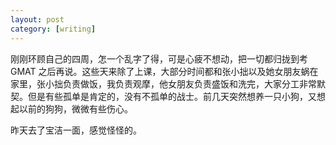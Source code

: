 ```yaml
---
layout: post
category: [writing]
---
```


刚刚环顾自己的四周，怎一个乱字了得，可是心疲不想动，把一切都归拢到考 GMAT 之后再说。这些天来除了上课，大部分时间都和张小拙以及她女朋友蜗在家里，张小拙负责做饭，我负责观摩，他女朋友负责盛饭和洗完，大家分工非常默契。但是有些孤单是肯定的，没有不孤单的战士。前几天突然想养一只小狗，又想起以前的狗狗，微微有些伤心。

昨天去了宝洁一面，感觉怪怪的。
